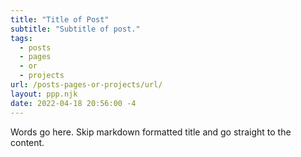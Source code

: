 ```yaml
---
title: "Title of Post"
subtitle: "Subtitle of post."
tags:
  - posts
  - pages
  - or
  - projects
url: /posts-pages-or-projects/url/
layout: ppp.njk
date: 2022-04-18 20:56:00 -4
---
```


Words go here. Skip markdown formatted title and go straight to the content.
